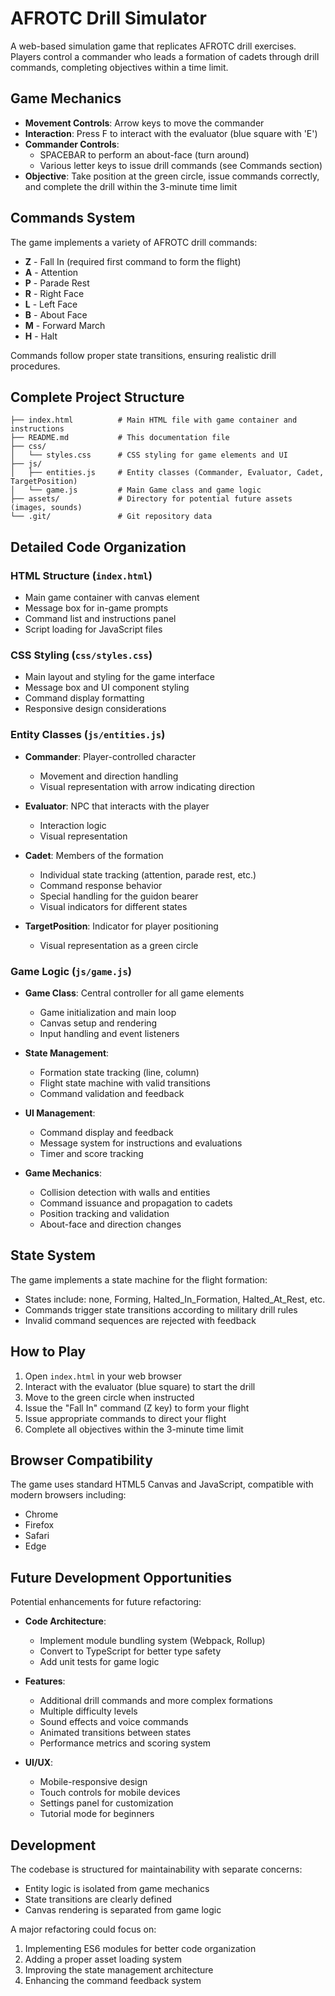 # AFROTC Drill Simulator

A web-based simulation game that replicates AFROTC drill exercises. Players control a commander who leads a formation of cadets through drill commands, completing objectives within a time limit.

## Game Mechanics

- **Movement Controls**: Arrow keys to move the commander
- **Interaction**: Press F to interact with the evaluator (blue square with 'E')
- **Commander Controls**: 
  - SPACEBAR to perform an about-face (turn around)
  - Various letter keys to issue drill commands (see Commands section)
- **Objective**: Take position at the green circle, issue commands correctly, and complete the drill within the 3-minute time limit

## Commands System

The game implements a variety of AFROTC drill commands:
- **Z** - Fall In (required first command to form the flight)
- **A** - Attention
- **P** - Parade Rest
- **R** - Right Face
- **L** - Left Face
- **B** - About Face
- **M** - Forward March
- **H** - Halt

Commands follow proper state transitions, ensuring realistic drill procedures.

## Complete Project Structure

```
├── index.html          # Main HTML file with game container and instructions
├── README.md           # This documentation file
├── css/
│   └── styles.css      # CSS styling for game elements and UI
├── js/
│   ├── entities.js     # Entity classes (Commander, Evaluator, Cadet, TargetPosition)
│   └── game.js         # Main Game class and game logic
├── assets/             # Directory for potential future assets (images, sounds)
└── .git/               # Git repository data
```

## Detailed Code Organization

### HTML Structure (`index.html`)
- Main game container with canvas element
- Message box for in-game prompts
- Command list and instructions panel
- Script loading for JavaScript files

### CSS Styling (`css/styles.css`)
- Main layout and styling for the game interface
- Message box and UI component styling
- Command display formatting
- Responsive design considerations

### Entity Classes (`js/entities.js`)
- **Commander**: Player-controlled character
  - Movement and direction handling
  - Visual representation with arrow indicating direction
  
- **Evaluator**: NPC that interacts with the player
  - Interaction logic
  - Visual representation
  
- **Cadet**: Members of the formation
  - Individual state tracking (attention, parade rest, etc.)
  - Command response behavior
  - Special handling for the guidon bearer
  - Visual indicators for different states
  
- **TargetPosition**: Indicator for player positioning
  - Visual representation as a green circle

### Game Logic (`js/game.js`)
- **Game Class**: Central controller for all game elements
  - Game initialization and main loop
  - Canvas setup and rendering
  - Input handling and event listeners
  
- **State Management**:
  - Formation state tracking (line, column)
  - Flight state machine with valid transitions
  - Command validation and feedback
  
- **UI Management**:
  - Command display and feedback
  - Message system for instructions and evaluations
  - Timer and score tracking
  
- **Game Mechanics**:
  - Collision detection with walls and entities
  - Command issuance and propagation to cadets
  - Position tracking and validation
  - About-face and direction changes

## State System

The game implements a state machine for the flight formation:
- States include: none, Forming, Halted_In_Formation, Halted_At_Rest, etc.
- Commands trigger state transitions according to military drill rules
- Invalid command sequences are rejected with feedback

## How to Play

1. Open `index.html` in your web browser
2. Interact with the evaluator (blue square) to start the drill
3. Move to the green circle when instructed
4. Issue the "Fall In" command (Z key) to form your flight
5. Issue appropriate commands to direct your flight
6. Complete all objectives within the 3-minute time limit

## Browser Compatibility

The game uses standard HTML5 Canvas and JavaScript, compatible with modern browsers including:
- Chrome
- Firefox
- Safari
- Edge

## Future Development Opportunities

Potential enhancements for future refactoring:
- **Code Architecture**:
  - Implement module bundling system (Webpack, Rollup)
  - Convert to TypeScript for better type safety
  - Add unit tests for game logic
  
- **Features**:
  - Additional drill commands and more complex formations
  - Multiple difficulty levels
  - Sound effects and voice commands
  - Animated transitions between states
  - Performance metrics and scoring system
  
- **UI/UX**:
  - Mobile-responsive design
  - Touch controls for mobile devices
  - Settings panel for customization
  - Tutorial mode for beginners

## Development

The codebase is structured for maintainability with separate concerns:
- Entity logic is isolated from game mechanics
- State transitions are clearly defined
- Canvas rendering is separated from game logic

A major refactoring could focus on:
1. Implementing ES6 modules for better code organization
2. Adding a proper asset loading system
3. Improving the state management architecture
4. Enhancing the command feedback system 